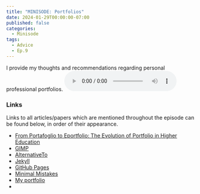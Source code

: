 ```yaml
---
title: "MINISODE: Portfolios"
date: 2024-01-29T00:00:00-07:00
published: false
categories:
  - Minisode
tags:
  - Advice
  - Ep.9
---
```


I provide my thoughts and recommendations regarding personal professional portfolios.
<audio controls>
<source src="https://into-ai-safety.github.io/assets\audio\into-ai-safety_ep.9.mp3" type="audio/mp3">
</audio>

### Links

Links to all articles/papers which are mentioned throughout the episode can be found below, in order of their appearance.
  - <a href="https://jime.open.ac.uk/articles/10.5334/jime.574" target="_blank" rel="noreferrer noopener">From Portafoglio to Eportfolio: The Evolution of Portfolio in Higher Education</a>
  - <a href="https://www.gimp.org" target="_blank" rel="noreferrer noopener">GIMP</a>
  - <a href="https://alternativeto.net" target="_blank" rel="noreferrer noopener">AlternativeTo</a>
  - <a href="https://jekyllrb.com" target="_blank" rel="noreferrer noopener">Jekyll</a>
  - <a href="https://pages.github.com" target="_blank" rel="noreferrer noopener">GitHub Pages</a>
  - <a href="https://mmistakes.github.io/minimal-mistakes/" target="_blank" rel="noreferrer noopener">Minimal Mistakes</a>
  - <a href="https://jacob-haimes.github.io" target="_blank" rel="noreferrer noopener">My portfolio</a>
  - <a href="" target="_blank" rel="noreferrer noopener"></a>

<!-- end of the list -->

